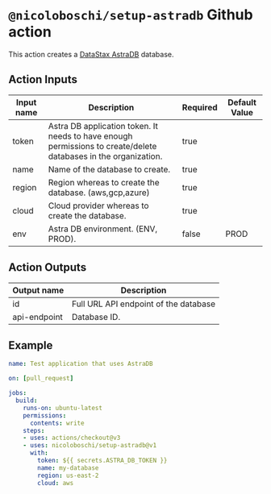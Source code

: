# `@nicoloboschi/setup-astradb` Github action

This action creates a [DataStax AstraDB](https://www.datastax.com/products/datastax-astra) database.

## Action Inputs
| Input name | Description                                                                               	                     | Required 	 | Default Value |
|------------|-----------------------------------------------------------------------------------------------------------------|------------|---------------|
| token      | Astra DB application token. It needs to have enough permissions to create/delete databases in the organization. | true       |               |
| name       | Name of the database to create.                                                                                 | true       |               |
| region     | Region whereas to create the database. (aws,gcp,azure)                                                          | true       |               |
| cloud      | Cloud provider whereas to create the database.                                                                  | true       |               |
| env        | Astra DB environment. (ENV, PROD).                                                                              | false      | PROD          |


## Action Outputs
| Output name  | Description                           |
|--------------|---------------------------------------|
| id           | Full URL API endpoint of the database |
| api-endpoint | Database ID.                          |

## Example

```yml
name: Test application that uses AstraDB

on: [pull_request]

jobs:
  build:
    runs-on: ubuntu-latest
    permissions:
      contents: write
    steps:
    - uses: actions/checkout@v3
    - uses: nicoloboschi/setup-astradb@v1
      with:
        token: ${{ secrets.ASTRA_DB_TOKEN }}
        name: my-database
        region: us-east-2
        cloud: aws
```